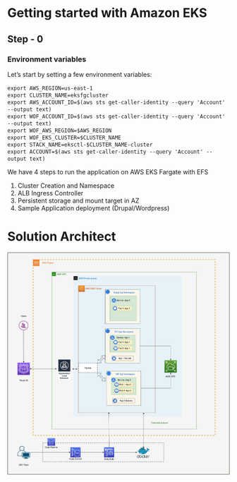 # Getting started with Amazon EKS

## Step - 0

### Environment variables

Let’s start by setting a few environment variables:

```
export AWS_REGION=us-east-1 
export CLUSTER_NAME=eksfgcluster
export AWS_ACCOUNT_ID=$(aws sts get-caller-identity --query 'Account' --output text)
export WOF_ACCOUNT_ID=$(aws sts get-caller-identity --query 'Account' --output text)
export WOF_AWS_REGION=$AWS_REGION
export WOF_EKS_CLUSTER=$CLUSTER_NAME
export STACK_NAME=eksctl-$CLUSTER_NAME-cluster
export ACCOUNT=$(aws sts get-caller-identity --query 'Account' --output text)
```
We have 4 steps to run the application on AWS EKS Fargate with EFS

1. Cluster Creation and Namespace
2. ALB Ingress Controller
3. Persistent storage and mount target in AZ
4. Sample Application deployment (Drupal/Wordpress)

# Solution Architect

![aws elk fargate efs](../images/aws-eks-fargate-efs.jpg) 